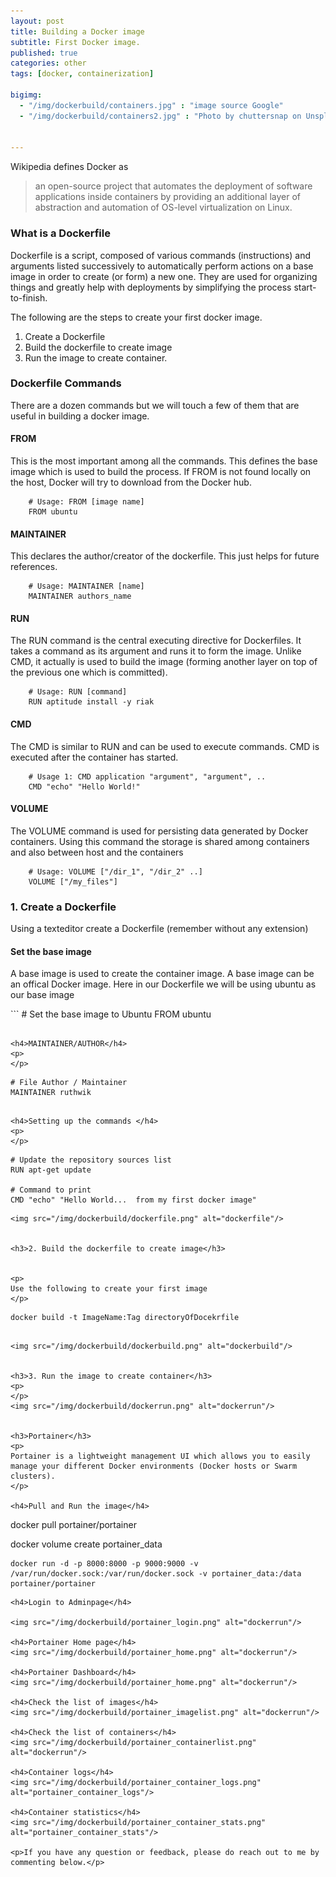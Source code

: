 ```yaml
---
layout: post
title: Building a Docker image
subtitle: First Docker image.
published: true
categories: other
tags: [docker, containerization]

bigimg:
  - "/img/dockerbuild/containers.jpg" : "image source Google"
  - "/img/dockerbuild/containers2.jpg" : "Photo by chuttersnap on Unsplash"


---
```


<p>
Wikipedia defines Docker as
</p>

> an open-source project that automates the deployment of software applications inside containers by providing an additional layer of abstraction and automation of OS-level virtualization on Linux.


<h3>What is a Dockerfile</h3>
<p>
Dockerfile is a script, composed of various commands (instructions) and arguments listed successively to automatically perform actions on a base image
in order to create (or form) a new one.
They are used for organizing things and greatly help with deployments by simplifying the process start-to-finish.

The following are the steps to create your first docker image.
<ol>
	<li> Create a Dockerfile </li>
	<li> Build the dockerfile to create image </li>
	<li> Run the image to create container. </li>

</ol>

</p>

<h3>Dockerfile Commands</h3>
<p>
There are a dozen commands but we will touch a few of them that are useful in building a docker image.
</p>

<h4>FROM</h4>
<p>
This is the most important among all the commands. This defines the base image which is used to build the process. If
FROM is not found locally on the host, Docker will try to download from the Docker hub.
</p>

```
	# Usage: FROM [image name]
	FROM ubuntu
```

<h4>MAINTAINER</h4>
<p>
This declares the author/creator of the dockerfile. This just helps for future references.
</p>

```
	# Usage: MAINTAINER [name]
	MAINTAINER authors_name
```

<h4>RUN</h4>
<p>
The RUN command is the central executing directive for Dockerfiles. It takes a command as its argument and runs it to form the image.
Unlike CMD, it actually is used to build the image (forming another layer on top of the previous one which is committed).
</p>

```
	# Usage: RUN [command]
	RUN aptitude install -y riak
```

<h4>CMD</h4>
<p>
The CMD is similar to RUN and can be used to execute commands. CMD is executed after the container has started.
</p>

```
	# Usage 1: CMD application "argument", "argument", ..
	CMD "echo" "Hello World!"
```

<h4>VOLUME</h4>
<p>
The VOLUME command is used for persisting data generated by Docker containers. Using this command the storage is shared among containers and also between
host and the containers
</p>

```
	# Usage: VOLUME ["/dir_1", "/dir_2" ..]
	VOLUME ["/my_files"]
```

<h3>1. Create a Dockerfile</h3>
<p>
Using a texteditor create a Dockerfile (remember without any extension)
</p>

<h4>Set the base image</h4>
<p>
A base image is used to create the container image. A base image can be an offical Docker image. Here in our Dockerfile we will be using
ubuntu as our base image
</p>
```
	# Set the base image to Ubuntu
	FROM ubuntu

```

<h4>MAINTAINER/AUTHOR</h4>
<p>
</p>
```
	# File Author / Maintainer
	MAINTAINER ruthwik

```

<h4>Setting up the commands </h4>
<p>
</p>
```
	# Update the repository sources list
	RUN apt-get update

	# Command to print
	CMD "echo" "Hello World...  from my first docker image"

```
<img src="/img/dockerbuild/dockerfile.png" alt="dockerfile"/>


<h3>2. Build the dockerfile to create image</h3>


<p>
Use the following to create your first image
</p>

```
	docker build -t ImageName:Tag directoryOfDocekrfile

```

<img src="/img/dockerbuild/dockerbuild.png" alt="dockerbuild"/>


<h3>3. Run the image to create container</h3>
<p>
</p>
<img src="/img/dockerbuild/dockerrun.png" alt="dockerrun"/>


<h3>Portainer</h3>
<p>
Portainer is a lightweight management UI which allows you to easily manage your different Docker environments (Docker hosts or Swarm clusters).
</p>

<h4>Pull and Run the image</h4>

```
  docker pull portainer/portainer

  docker volume create portainer_data

	docker run -d -p 8000:8000 -p 9000:9000 -v /var/run/docker.sock:/var/run/docker.sock -v portainer_data:/data portainer/portainer

```
<h4>Login to Adminpage</h4>

<img src="/img/dockerbuild/portainer_login.png" alt="dockerrun"/>

<h4>Portainer Home page</h4>
<img src="/img/dockerbuild/portainer_home.png" alt="dockerrun"/>

<h4>Portainer Dashboard</h4>
<img src="/img/dockerbuild/portainer_home.png" alt="dockerrun"/>

<h4>Check the list of images</h4>
<img src="/img/dockerbuild/portainer_imagelist.png" alt="dockerrun"/>

<h4>Check the list of containers</h4>
<img src="/img/dockerbuild/portainer_containerlist.png" alt="dockerrun"/>

<h4>Container logs</h4>
<img src="/img/dockerbuild/portainer_container_logs.png" alt="portainer_container_logs"/>

<h4>Container statistics</h4>
<img src="/img/dockerbuild/portainer_container_stats.png" alt="portainer_container_stats"/>

<p>If you have any question or feedback, please do reach out to me by commenting below.</p>
